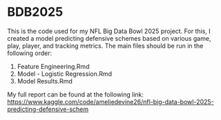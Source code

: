 # BDB2025

This is the code used for my NFL Big Data Bowl 2025 project. For this, I created a model predicting defensive schemes based on various game, play, player, and tracking metrics. 
The main files should be run in the following order:
1. Feature Engineering.Rmd
2. Model - Logistic Regression.Rmd
3. Model Results.Rmd

My full report can be found at the following link: https://www.kaggle.com/code/ameliedevine26/nfl-big-data-bowl-2025-predicting-defensive-schem 